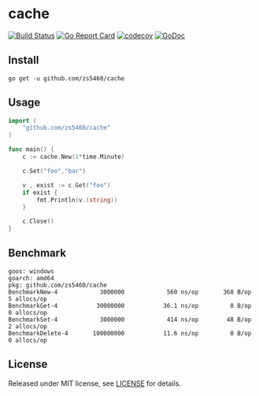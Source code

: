# cache

[![Build Status](https://travis-ci.org/zs5460/cache.svg?branch=master)](https://travis-ci.org/zs5460/cache)
[![Go Report Card](https://goreportcard.com/badge/github.com/zs5460/cache)](https://goreportcard.com/report/github.com/zs5460/cache)
[![codecov](https://codecov.io/gh/zs5460/cache/branch/master/graph/badge.svg)](https://codecov.io/gh/zs5460/cache)
[![GoDoc](https://godoc.org/github.com/zs5460/cache?status.svg)](https://godoc.org/github.com/zs5460/cache)

## Install

```shell
go get -u github.com/zs5460/cache
```

## Usage

```go
import (
    "github.com/zs5460/cache"
)

func main() {
    c := cache.New(1*time.Minute)

    c.Set("foo","bar")

    v , exist := c.Get("foo")
    if exist {
        fmt.Println(v.(string))
    }

    c.Close()
}
```

## Benchmark
```shell
goos: windows
goarch: amd64
pkg: github.com/zs5460/cache
BenchmarkNew-4      	  3000000	         560 ns/op	     368 B/op	       5 allocs/op
BenchmarkGet-4      	 30000000	        36.1 ns/op	       0 B/op	       0 allocs/op
BenchmarkSet-4      	  3000000	         414 ns/op	      48 B/op	       2 allocs/op
BenchmarkDelete-4   	100000000	        11.6 ns/op	       0 B/op	       0 allocs/op
```

## License

Released under MIT license, see [LICENSE](LICENSE) for details.
